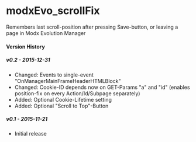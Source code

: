 # modxEvo_scrollFix
Remembers last scroll-position after pressing Save-button, or leaving a page in Modx Evolution Manager

#### Version History
##### v0.2 - *2015-12-31*
* Changed: Events to single-event "OnManagerMainFrameHeaderHTMLBlock"
* Changed: Cookie-ID depends now on GET-Params "a" and "id" (enables position-fix on every Action/Id/Subpage separately)
* Added: Optional Cookie-Lifetime setting
* Added: Optional "Scroll to Top"-Button

##### v0.1 - *2015-11-21*
* Initial release
